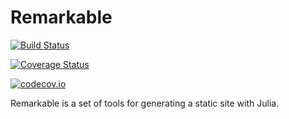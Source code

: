 # Remarkable

[![Build Status](https://travis-ci.org/TotalVerb/Remarkable.jl.svg?branch=master)](https://travis-ci.org/TotalVerb/Remarkable.jl)

[![Coverage Status](https://coveralls.io/repos/TotalVerb/Remarkable.jl/badge.svg?branch=master&service=github)](https://coveralls.io/github/TotalVerb/Remarkable.jl?branch=master)

[![codecov.io](http://codecov.io/github/TotalVerb/Remarkable.jl/coverage.svg?branch=master)](http://codecov.io/github/TotalVerb/Remarkable.jl?branch=master)

Remarkable is a set of tools for generating a static site with Julia.
